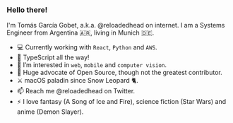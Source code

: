 ### Hello there!

I'm Tomás García Gobet, a.k.a. @reloadedhead on internet. I am a Systems Engineer from Argentina 🇦🇷, living in Munich 🇩🇪.

- 💻 Currently working with `React`, `Python` and `AWS`.
- 🧩 TypeScript all the way!
- 👀 I’m interested in `web`, `mobile` and `computer vision`.
- 🌟 Huge advocate of Open Source, though not the greatest contributor.
- ⚔️ macOS paladin since Snow Leopard 🐈.
- 📫 Reach me @reloadedhead on Twitter.
- ⚡️ I love fantasy (A Song of Ice and Fire), science fiction (Star Wars) and anime (Demon Slayer).

<!---
reloadedhead/reloadedhead is a ✨ special ✨ repository because its `README.md` (this file) appears on your GitHub profile.
You can click the Preview link to take a look at your changes.
--->
